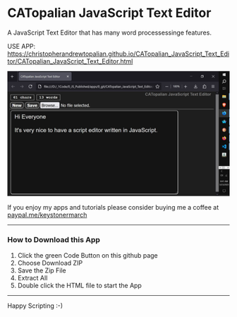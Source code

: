 # CATopalian JavaScript Text Editor
A JavaScript Text Editor that has many word processessinge features.  

USE APP: https://christopherandrewtopalian.github.io/CATopalian_JavaScript_Text_Editor/CATopalian_JavaScript_Text_Editor.html  

![screenshot_001](src/media/textures/screenshots/001.JPG)  

If you enjoy my apps and tutorials please consider buying me a coffee at [paypal.me/keystonermarch](https://www.paypal.com/paypalme/keystonermarch)  

---

### How to Download this App
1. Click the green Code Button on this github page
2. Choose Download ZIP
3. Save the Zip File
4. Extract All
5. Double click the HTML file to start the App

---

Happy Scripting :-)
